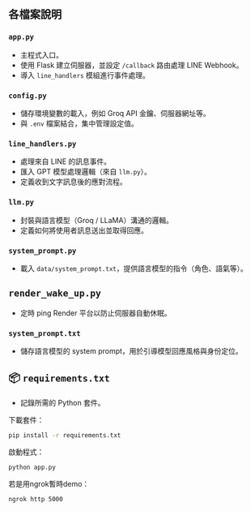 ## 各檔案說明

### `app.py`
- 主程式入口。
- 使用 Flask 建立伺服器，並設定 `/callback` 路由處理 LINE Webhook。
- 導入 `line_handlers` 模組進行事件處理。

### `config.py`
- 儲存環境變數的載入，例如 Groq API 金鑰、伺服器網址等。
- 與 `.env` 檔案結合，集中管理設定值。

### `line_handlers.py`
- 處理來自 LINE 的訊息事件。
- 匯入 GPT 模型處理邏輯（來自 `llm.py`）。
- 定義收到文字訊息後的應對流程。

### `llm.py`
- 封裝與語言模型（Groq / LLaMA）溝通的邏輯。
- 定義如何將使用者訊息送出並取得回應。

### `system_prompt.py`
- 載入 `data/system_prompt.txt`，提供語言模型的指令（角色、語氣等）。

## `render_wake_up.py`
- 定時 ping Render 平台以防止伺服器自動休眠。

### `system_prompt.txt`
- 儲存語言模型的 system prompt，用於引導模型回應風格與身份定位。

## 📦 `requirements.txt`
- 記錄所需的 Python 套件。

下載套件：
```bash
pip install -r requirements.txt
```
啟動程式：
```bash
python app.py
```

若是用ngrok暫時demo：
```bash
ngrok http 5000
```
